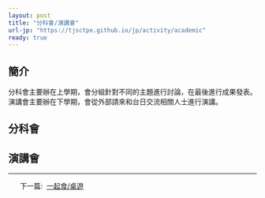 ```yaml
---
layout: post
title: "分科會/演講會"
url-jp: "https://tjsctpe.github.io/jp/activity/academic"
ready: true
---
```


## 簡介
分科會主要辦在上學期，會分組針對不同的主題進行討論，在最後進行成果發表。\
演講會主要辦在下學期，會從外部請來和台日交流相關人士進行演講。

## 分科會

## 演講會

---
<ul>
<tr>下一篇:&nbsp;</tr>
<a href="/activity/eat-together">
一起食/桌遊
</a>
</ul>
